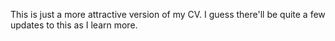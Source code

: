 This is just a more attractive version of my CV. I guess there'll be quite a few updates to this as I learn more.
